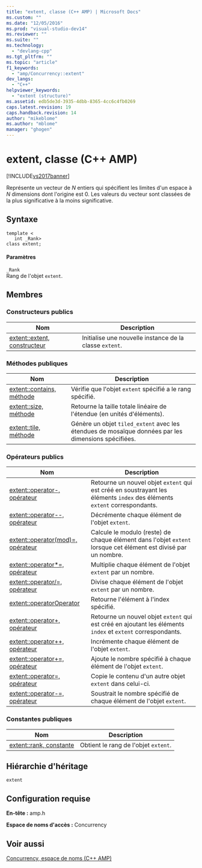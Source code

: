 ```yaml
---
title: "extent, classe (C++ AMP) | Microsoft Docs"
ms.custom: ""
ms.date: "12/05/2016"
ms.prod: "visual-studio-dev14"
ms.reviewer: ""
ms.suite: ""
ms.technology: 
  - "devlang-cpp"
ms.tgt_pltfrm: ""
ms.topic: "article"
f1_keywords: 
  - "amp/Concurrency::extent"
dev_langs: 
  - "C++"
helpviewer_keywords: 
  - "extent (structure)"
ms.assetid: edb5de3d-3935-4dbb-8365-4cc6c4fb0269
caps.latest.revision: 19
caps.handback.revision: 14
author: "mikeblome"
ms.author: "mblome"
manager: "ghogen"
---
```

# extent, classe (C++ AMP)
[!INCLUDE[vs2017banner](../../../assembler/inline/includes/vs2017banner.md)]

Représente un vecteur de *N* entiers qui spécifient les limites d'un espace à *N* dimensions dont l'origine est 0.  Les valeurs du vecteur sont classées de la plus significative à la moins significative.  
  
## Syntaxe  
  
```  
template <  
   int _Rank>  
class extent;  
```  
  
#### Paramètres  
 `_Rank`  
 Rang de l'objet `extent`.  
  
## Membres  
  
### Constructeurs publics  
  
|Nom|Description|  
|---------|-----------------|  
|[extent::extent, constructeur](../Topic/extent::extent%20Constructor.md)|Initialise une nouvelle instance de la classe `extent`.|  
  
### Méthodes publiques  
  
|Nom|Description|  
|---------|-----------------|  
|[extent::contains, méthode](../Topic/extent::contains%20Method.md)|Vérifie que l'objet `extent` spécifié a le rang spécifié.|  
|[extent::size, méthode](../Topic/extent::size%20Method.md)|Retourne la taille totale linéaire de l'étendue \(en unités d'éléments\).|  
|[extent::tile, méthode](../Topic/extent::tile%20Method.md)|Génère un objet `tiled_extent` avec les étendues de mosaïque données par les dimensions spécifiées.|  
  
### Opérateurs publics  
  
|Nom|Description|  
|---------|-----------------|  
|[extent::operator\-, opérateur](../Topic/extent::operator-%20Operator.md)|Retourne un nouvel objet `extent` qui est créé en soustrayant les éléments `index` des éléments `extent` correspondants.|  
|[extent::operator\-\-, opérateur](../Topic/extent::operator--%20Operator.md)|Décrémente chaque élément de l'objet `extent`.|  
|[extent::operator\(mod\)\=, opérateur](../Topic/extent::operator\(mod\)=%20Operator.md)|Calcule le modulo \(reste\) de chaque élément dans l'objet `extent` lorsque cet élément est divisé par un nombre.|  
|[extent::operator\*\=, opérateur](../Topic/extent::operator*=%20Operator.md)|Multiplie chaque élément de l'objet `extent` par un nombre.|  
|[extent::operator\/\=, opérateur](../Topic/extent::operator-=%20Operator1.md)|Divise chaque élément de l'objet `extent` par un nombre.|  
|[extent::operatorOperator](../Topic/extent::operatorOperator.md)|Retourne l'élément à l'index spécifié.|  
|[extent::operator\+, opérateur](../Topic/extent::operator+%20Operator.md)|Retourne un nouvel objet `extent` qui est créé en ajoutant les éléments `index` et `extent` correspondants.|  
|[extent::operator\+\+, opérateur](../Topic/extent::operator++%20Operator.md)|Incrémente chaque élément de l'objet `extent`.|  
|[extent::operator\+\=, opérateur](../Topic/extent::operator+=%20Operator.md)|Ajoute le nombre spécifié à chaque élément de l'objet `extent`.|  
|[extent::operator\=, opérateur](../Topic/extent::operator=%20Operator.md)|Copie le contenu d'un autre objet `extent` dans celui\-ci.|  
|[extent::operator\-\=, opérateur](../Topic/extent::operator-=%20Operator2.md)|Soustrait le nombre spécifié de chaque élément de l'objet `extent`.|  
  
### Constantes publiques  
  
|Nom|Description|  
|---------|-----------------|  
|[extent::rank, constante](../Topic/extent::rank%20Constant.md)|Obtient le rang de l'objet `extent`.|  
  
## Hiérarchie d'héritage  
 `extent`  
  
## Configuration requise  
 **En\-tête :** amp.h  
  
 **Espace de noms d'accès :** Concurrency  
  
## Voir aussi  
 [Concurrency, espace de noms \(C\+\+ AMP\)](../../../parallel/amp/reference/concurrency-namespace-cpp-amp.md)
